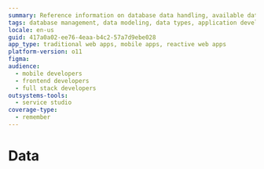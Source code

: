 ```yaml
---
summary: Reference information on database data handling, available data types in OutSystems, and how to model and handle data in OutSystems.
tags: database management, data modeling, data types, application development, platform-specific
locale: en-us
guid: 417a0a02-ee76-4eaa-b4c2-57a7d9ebe028
app_type: traditional web apps, mobile apps, reactive web apps
platform-version: o11
figma:
audience:
  - mobile developers
  - frontend developers
  - full stack developers
outsystems-tools:
  - service studio
coverage-type:
  - remember
---
```


# Data
